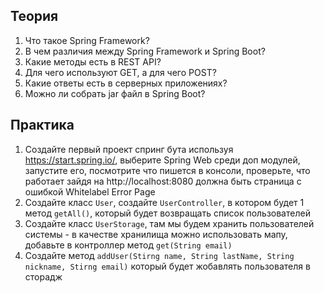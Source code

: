 ## Теория
1. Что такое Spring Framework?
2. В чем различия между Spring Framework и Spring Boot?
3. Какие методы есть в REST API?
4. Для чего используют GET, а для чего POST?
5. Какие ответы есть в серверных приложениях?
6. Можно ли собрать jar файл в Spring Boot?
## Практика
1. Создайте первый проект спринг бута используя https://start.spring.io/, выберите Spring Web среди доп модулей, запустите его, посмотрите что пишется в консоли, проверьте, что работает зайдя на http://localhost:8080 должна быть страница с ошибкой Whitelabel Error Page
2. Создайте класс `User`, создайте `UserController`, в котором будет 1 метод `getAll()`, который будет возвращать список пользователей
3. Создайте класс `UserStorage`, там мы будем хранить пользователей системы - в качестве хранилища можно использовать мапу, добавьте в контроллер метод `get(String email)`
4. Создайте метод `addUser(Stirng name, String lastName, String nickname, Stirng email)` который будет жобавлять пользователя в сторадж